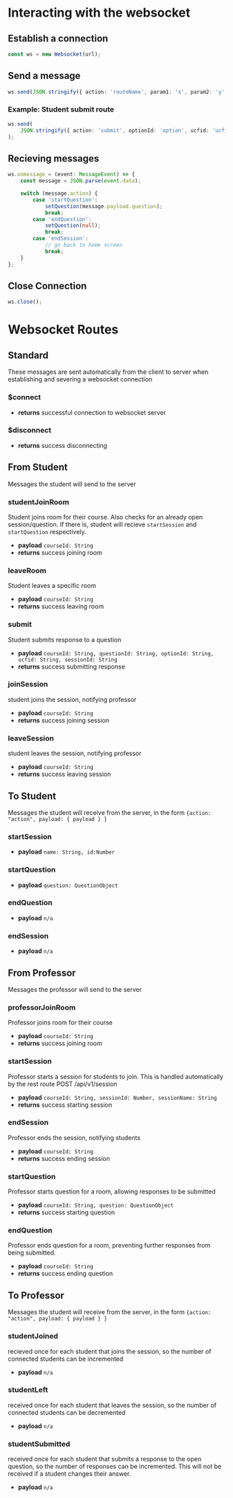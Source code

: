 # Interacting with the websocket

## Establish a connection

```ts
const ws = new Websocket(url);
```

## Send a message

```ts
ws.send(JSON.stringify({ action: 'routeName', param1: 'x', param2: 'y' }));
```

### Example: Student submit route

```ts
ws.send(
	JSON.stringify({ action: 'submit', optionId: 'option', ucfid: 'ucfid' })
);
```

## Recieving messages

```ts
ws.onmessage = (event: MessageEvent) => {
	const message = JSON.parse(event.data);

	switch (message.action) {
		case 'startQuestion':
			setQuestion(message.payload.question);
			break;
		case 'endQuestion':
			setQuestion(null);
			break;
		case 'endSession':
			// go back to home screen
			break;
	}
};
```

## Close Connection

```ts
ws.close();
```

# Websocket Routes

## Standard

These messages are sent automatically from the client to server when establishing and severing a websocket connection

### $connect

- **returns** successful connection to websocket server

### $disconnect

- **returns** success disconnecting

## From Student

Messages the student will send to the server

### studentJoinRoom

Student joins room for their course.
Also checks for an already open session/question.
If there is, student will recieve `startSession` and `startQuestion` respectively.

- **payload** `courseId: String`
- **returns** success joining room

### leaveRoom

Student leaves a specific room

- **payload** `courseId: String`
- **returns** success leaving room

### submit

Student submits response to a question

- **payload** `courseId: String, questionId: String, optionId: String, ucfid: String, sessionId: String`
- **returns** success submitting response

### joinSession

student joins the session, notifying professor

- **payload** `courseId: String`
- **returns** success joining session

### leaveSession

student leaves the session, notifying professor

- **payload** `courseId: String`
- **returns** success leaving session

## To Student

Messages the student will receive from the server, in the form
`{action: "action", payload: { payload } }`

### startSession

- **payload** `name: String, id:Number`

### startQuestion

- **payload** `question: QuestionObject`

### endQuestion

- **payload** `n/a`

### endSession

- **payload** `n/a`

## From Professor

Messages the professor will send to the server

### professorJoinRoom

Professor joins room for their course

- **payload** `courseId: String`
- **returns** success joining room

### startSession

Professor starts a session for students to join. This is handled
automatically by the rest route POST /api/v1/session

- **payload** `courseId: String, sessionId: Number, sessionName: String`
- **returns** success starting session

### endSession

Professor ends the session, notifying students

- **payload** `courseId: String`
- **returns** success ending session

### startQuestion

Professor starts question for a room, allowing responses to be submitted

- **payload** `courseId: String, question: QuestionObject`
- **returns** success starting question

### endQuestion

Professor ends question for a room, preventing further
responses from being submitted.

- **payload** `courseId: String`
- **returns** success ending question

## To Professor

Messages the student will receive from the server, in the form
`{action: "action", payload: { payload } }`

### studentJoined

recieved once for each student that joins the session, so the number of connected students can be incremented

- **payload** `n/a`

### studentLeft

received once for each student that leaves the session, so the number of connected students can be decremented

- **payload** `n/a`

### studentSubmitted

received once for each student that submits a response to the open question, so the number of responses can be incremented. This will not be received if a student changes their answer.

- **payload** `n/a`
